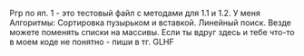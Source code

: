 Ргр по яп. 
1 - это тестовый файл с методами для 1.1 и 1.2. У меня Алгоритмы: Сортировка пузырьком и вставкой. Линейный поиск. Везде можете поменять списки на массивы. Если ты вдруг здесь и тебе что-то в моем коде не понятно - пиши в тг. GLHF 
